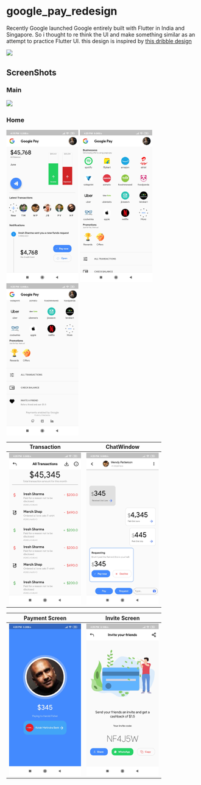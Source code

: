 # google_pay_redesign

Recently Google launched Google entirely built with Flutter in India and Singapore. So i thought to re think the UI and make something similar as an attempt to practice Flutter UI.
this design is inspired by [this dribble design](https://dribbble.com/shots/5312568-Google-Pay-Redesign-UX-Concept?utm_source=Clipboard_Shot&utm_campaign=DhipuMathew&utm_content=Google%20Pay%20-%20Redesign%20UX%20Concept&utm_medium=Social_Share)

<img height="400px" src="https://cdn.dribbble.com/users/673583/screenshots/5312568/google_pay.png" />


## ScreenShots

### Main

<img height="400px" src="./readmeFiles/animation.gif" />

### Home 
<img height="400px" src="./readmeFiles/Home1.jpg" />

<img height="400px" src="./readmeFiles/Home2.jpg" />

<img height="400px" src="./readmeFiles/Home3.jpg" />


| Transaction | ChatWindow |
|-------------|------------|
| <img height="400px" src="./readmeFiles/transactions.jpg" /> | <img height="400px" src="./readmeFiles/chatwindow.jpg" /> |

| Payment Screen | Invite Screen |
|----------------|---------------|
| <img height="400px" src="./readmeFiles/paymentScreen.jpg" /> | <img height="400px" src="./readmeFiles/invite.jpg" /> |